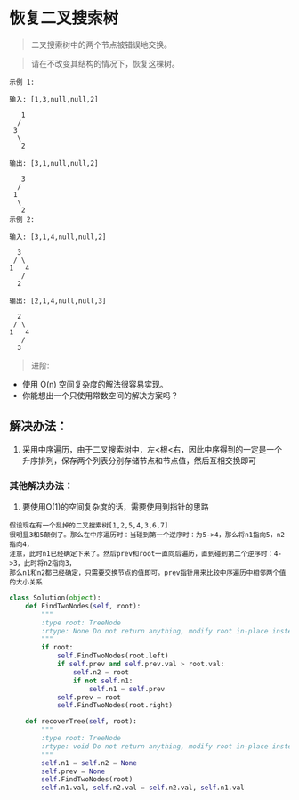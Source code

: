 # 恢复二叉搜索树

> 二叉搜索树中的两个节点被错误地交换。

> 请在不改变其结构的情况下，恢复这棵树。

```
示例 1:

输入: [1,3,null,null,2]

   1
  /
 3
  \
   2

输出: [3,1,null,null,2]

   3
  /
 1
  \
   2
示例 2:

输入: [3,1,4,null,null,2]

  3
 / \
1   4
   /
  2

输出: [2,1,4,null,null,3]

  2
 / \
1   4
   /
  3

```

> 进阶:

- 使用 O(n) 空间复杂度的解法很容易实现。
- 你能想出一个只使用常数空间的解决方案吗？


## 解决办法：
1. 采用中序遍历，由于二叉搜索树中，左<根<右，因此中序得到的一定是一个升序排列，保存两个列表分别存储节点和节点值，然后互相交换即可


### 其他解决办法：
1. 要使用O(1)的空间复杂度的话，需要使用到指针的思路

```
假设现在有一个乱掉的二叉搜索树[1,2,5,4,3,6,7]
很明显3和5颠倒了。那么在中序遍历时：当碰到第一个逆序时：为5->4，那么将n1指向5，n2指向4，
注意，此时n1已经确定下来了。然后prev和root一直向后遍历，直到碰到第二个逆序时：4->3，此时将n2指向3，
那么n1和n2都已经确定，只需要交换节点的值即可。prev指针用来比较中序遍历中相邻两个值的大小关系
```

```python
class Solution(object):
    def FindTwoNodes(self, root):
        """
        :type root: TreeNode
        :rtype: None Do not return anything, modify root in-place instead.
        """
        if root:
            self.FindTwoNodes(root.left)
            if self.prev and self.prev.val > root.val:
                self.n2 = root
                if not self.n1:
                    self.n1 = self.prev
            self.prev = root
            self.FindTwoNodes(root.right)

    def recoverTree(self, root):
        """
        :type root: TreeNode
        :rtype: void Do not return anything, modify root in-place instead.
        """
        self.n1 = self.n2 = None
        self.prev = None
        self.FindTwoNodes(root)
        self.n1.val, self.n2.val = self.n2.val, self.n1.val
```
